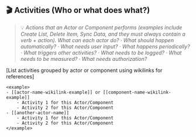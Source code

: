 ## 🎬 Activities (Who or what does what?)
> 💡 *Actions that an Actor or Component performs (examples include Create List, Delete Item, Sync Data, and they must always contain a verb + action). What can each actor do? · What should happen automatically? · What needs user input? · What happens periodically? · What triggers other activities? · What needs to be logged? · What needs to be measured? · What needs authorization?*

[List activities grouped by actor or component using wikilinks for references]

```
<example>
- [[actor-name-wikilink-example]] or [[component-name-wikilink-example]]
    - Activity 1 for this Actor/Component
    - Activity 2 for this Actor/Component
- [[another-actor-name]]
    - Activity 1 for this Actor/Component
    - Activity 2 for this Actor/Component
</example>
```
